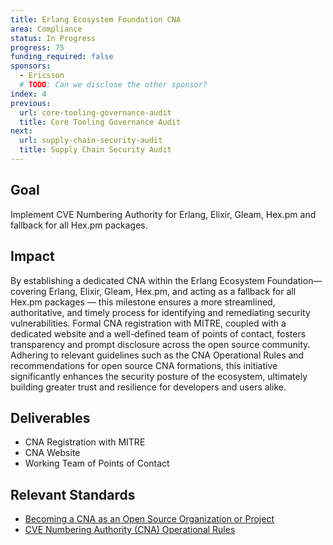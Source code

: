 ```yaml
---
title: Erlang Ecosystem Foundation CNA
area: Compliance
status: In Progress
progress: 75
funding_required: false
sponsors:
  - Ericsson
  # TODO: Can we disclose the other sponsor?
index: 4
previous:
  url: core-tooling-governance-audit
  title: Core Tooling Governance Audit
next:
  url: supply-chain-security-audit
  title: Supply Chain Security Audit
---
```


## Goal

Implement CVE Numbering Authority for Erlang, Elixir, Gleam, Hex.pm and
  fallback for all Hex.pm packages.

## Impact

By establishing a dedicated CNA within the Erlang Ecosystem Foundation—covering
Erlang, Elixir, Gleam, Hex.pm, and acting as a fallback for all Hex.pm packages
— this milestone ensures a more streamlined, authoritative, and timely process
for identifying and remediating security vulnerabilities. Formal CNA
registration with MITRE, coupled with a dedicated website and a well-defined
team of points of contact, fosters transparency and prompt disclosure across the
open source community. Adhering to relevant guidelines such as the CNA
Operational Rules and recommendations for open source CNA formations, this
initiative significantly enhances the security posture of the ecosystem,
ultimately building greater trust and resilience for developers and users alike.

## Deliverables

* CNA Registration with MITRE
* CNA Website
* Working Team of Points of Contact

## Relevant Standards

* [Becoming a CNA as an Open Source Organization or Project](https://github.com/ossf/wg-vulnerability-disclosures/blob/main/docs/guides/becoming-a-cna-as-an-open-source-org-or-project.md)
* [CVE Numbering Authority (CNA) Operational Rules](https://www.cve.org/resourcessupport/allresources/cnarules)
